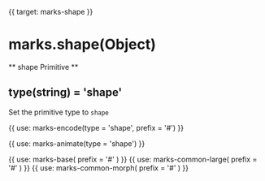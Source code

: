 {{ target: marks-shape }}

# marks.shape(Object)

** shape Primitive **

## type(string) = 'shape'

Set the primitive type to `shape`

{{ use: marks-encode(type = 'shape', prefix = '#') }}

{{ use: marks-animate(type = 'shape') }}

{{ use: marks-base( prefix = '#' ) }}
{{ use: marks-common-large( prefix = '#' ) }}
{{ use: marks-common-morph( prefix = '#' ) }}